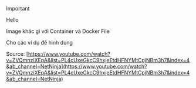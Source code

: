   

> [!important]  
> Hello  

  

  

Image khác gì với Container và Docker File  
  
Cho các ví dụ để hình dung  

  

  

Source: [https://www.youtube.com/watch?v=ZVQmnziXEpA&list=PL4cUxeGkcC9hxjeEtdHFNYMtCpjNBm3h7&index=4&ab_channel=NetNinja](https://www.youtube.com/watch?v=ZVQmnziXEpA&list=PL4cUxeGkcC9hxjeEtdHFNYMtCpjNBm3h7&index=4&ab_channel=NetNinja)